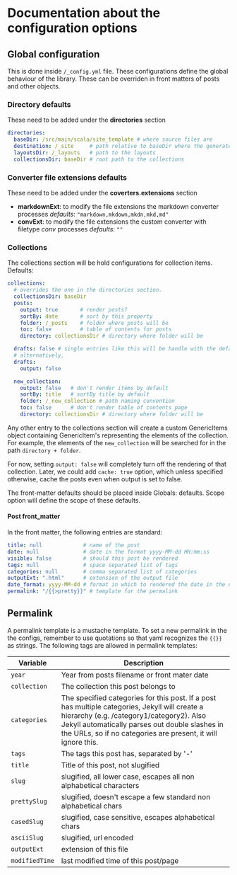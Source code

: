# Documentation about the configuration options

## Global configuration

This is done inside `/_config.yml` file. These configurations define the global
behaviour of the library. These can be overriden in front matters of posts and
other objects. 

### Directory defaults

These need to be added under the **directories** section
```yaml
directories:
  baseDir: /src/main/scala/site_template # where source files are
  destination: /_site     # path relative to baseDir where the generated site will be
  layoutsDir: /_layouts   # path to the layouts
  collectionsDir: baseDir # root path to the collections
```

### Converter file extensions defaults

These need to be added under the **coverters.extensions** section

- **markdownExt**: to modify the file extensions the markdown converter processes
  _defaults_: `"markdown,mkdown,mkdn,mkd,md"`
- **convExt**: to modify the file extensions the custom converter with filetype
    _conv_ processes
  _defaults_: `""`


### Collections

The collections section will be hold configurations for collection items. Defaults:
```yaml
collections: 
  # overrides the one in the directories section.
  collectionsDir: baseDir 
  posts:
    output: true       # render posts?
    sortBy: date       # sort by this property
    folder: /_posts    # folder where posts will be
    toc: false         # table of contents for posts
    directory: collectionsDir # directory where folder will be

  drafts: false # single entries like this will be handle with the defaults
  # alternatively,
  drafts:
    output: false

  new_collection:
    output: false   # don't render items by default
    sortBy: title   # sortBy title by default
    folder: /_new_collection # path naming convention
    toc: false      # don't render table of contents page
    directory: collectionsDir # directory where folder will be
```
Any other entry to the collections section will create a custom GenericItems object
containing GenericItem's representing the elements of the collection. For example, the
elements of the `new_collection` will be searched for in the path `directory + folder`. 

For now, setting `output: false` will completely turn off the rendering of that
collection. Later, we could add `cache: true` option, which unless specified otherwise,
cache the posts even when output is set to false.


The front-matter defaults should be placed inside Globals: defaults. Scope
option will define the scope of these defaults.


#### Post front_matter

In the front matter, the following entries are standard:
``` yaml
title: null             # name of the post
date: null              # date in the format yyyy-MM-dd HH:mm:ss
visible: false          # should this post be rendered
tags: null              # space separated list of tags
categories: null        # comma separated list of categories
outputExt: ".html"      # extension of the output file
date_format: yyyy-MM-dd # format in which to rendered the date in the output
permalink: "/{{>pretty}}" # template for the permalink 
```


## Permalink

A permalink template is a mustache template. To set a new permalink in the the configs,
remember to use quotations so that yaml recognizes the `{{}}` as strings. The following
tags are allowed in permalink templates:

Variable     | Description
------------ | ------------
`year`         | Year from posts filename or front mater date
`collection`   | The collection this post belongs to
`categories`   | The specified categories for this post. If a post has multiple categories, Jekyll will create a hierarchy (e.g. /category1/category2). Also Jekyll automatically parses out double slashes in the URLs, so if no categories are present, it will ignore this.
`tags`         | The tags this post has, separated by '-'
`title`        | Title of this post, not slugified
`slug`         | slugified, all lower case, escapes all non alphabetical characters
`prettySlug`   | slugified, doesn't escape a few standard non alphabetical chars
`casedSlug`    | slugified, case sensitive, escapes alphabetical chars
`asciiSlug`    | slugified, url encoded
`outputExt`    | extension of this file
`modifiedTime` | last modified time of this post/page
